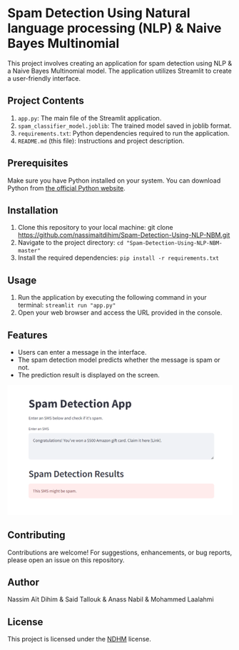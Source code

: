 # Spam Detection Using Natural language processing (NLP) & Naive Bayes Multinomial

This project involves creating an application for spam detection using NLP & a Naive Bayes Multinomial model. The application utilizes Streamlit to create a user-friendly interface.

## Project Contents

1. `app.py`: The main file of the Streamlit application.
2. `spam_classifier_model.joblib`: The trained model saved in joblib format.
3. `requirements.txt`: Python dependencies required to run the application.
4. `README.md` (this file): Instructions and project description.

## Prerequisites

Make sure you have Python installed on your system. You can download Python from [the official Python website](https://www.python.org/).

## Installation

1. Clone this repository to your local machine:
git clone https://github.com/nassimaitdihim/Spam-Detection-Using-NLP-NBM.git
2. Navigate to the project directory:
`cd "Spam-Detection-Using-NLP-NBM-master"`
3. Install the required dependencies:
`pip install -r requirements.txt`

## Usage

1. Run the application by executing the following command in your terminal:
`streamlit run "app.py"`
2. Open your web browser and access the URL provided in the console.

## Features

- Users can enter a message in the interface.
- The spam detection model predicts whether the message is spam or not.
- The prediction result is displayed on the screen.

![Spam Detection](Application.png)

## Contributing

Contributions are welcome! For suggestions, enhancements, or bug reports, please open an issue on this repository.

## Author

Nassim Aït Dihim & Said Tallouk & Anass Nabil & Mohammed Laalahmi

## License

This project is licensed under the [NDHM](LICENSE) license.

